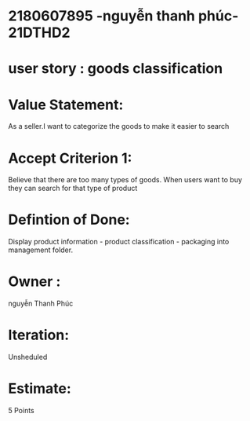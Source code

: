 # 2180607895 -nguyễn thanh phúc- 21DTHD2
# user story : goods classification
# Value Statement:
As a seller.I want to categorize the goods to make it easier to search
# Accept Criterion 1: 
Believe that there are too many types of goods. When users want to buy they can search for that type of product
# Defintion of Done: 
Display product information - product classification - packaging into management folder.
# Owner : 
nguyễn Thanh Phúc
# Iteration: 	
Unsheduled
# Estimate: 	
5 Points
